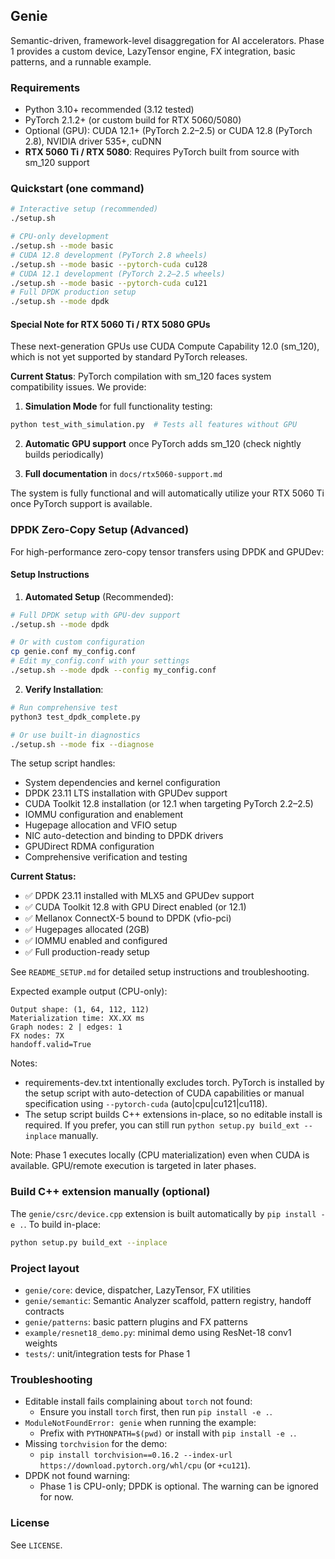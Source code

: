 ## Genie

Semantic-driven, framework-level disaggregation for AI accelerators. Phase 1 provides a custom device, LazyTensor engine, FX integration, basic patterns, and a runnable example.

### Requirements

- Python 3.10+ recommended (3.12 tested)
- PyTorch 2.1.2+ (or custom build for RTX 5060/5080)
- Optional (GPU): CUDA 12.1+ (PyTorch 2.2–2.5) or CUDA 12.8 (PyTorch 2.8), NVIDIA driver 535+, cuDNN
- **RTX 5060 Ti / RTX 5080**: Requires PyTorch built from source with sm_120 support

### Quickstart (one command)

```bash
# Interactive setup (recommended)
./setup.sh

# CPU-only development
./setup.sh --mode basic
# CUDA 12.8 development (PyTorch 2.8 wheels)
./setup.sh --mode basic --pytorch-cuda cu128
# CUDA 12.1 development (PyTorch 2.2–2.5 wheels)
./setup.sh --mode basic --pytorch-cuda cu121
# Full DPDK production setup
./setup.sh --mode dpdk
```

#### Special Note for RTX 5060 Ti / RTX 5080 GPUs

These next-generation GPUs use CUDA Compute Capability 12.0 (sm_120), which is not yet supported by standard PyTorch releases. 

**Current Status**: PyTorch compilation with sm_120 faces system compatibility issues. We provide:

1. **Simulation Mode** for full functionality testing:
```bash
python test_with_simulation.py  # Tests all features without GPU
```

2. **Automatic GPU support** once PyTorch adds sm_120 (check nightly builds periodically)

3. **Full documentation** in `docs/rtx5060-support.md`

The system is fully functional and will automatically utilize your RTX 5060 Ti once PyTorch support is available.

### DPDK Zero-Copy Setup (Advanced)

For high-performance zero-copy tensor transfers using DPDK and GPUDev:

#### Setup Instructions

1. **Automated Setup** (Recommended):
```bash
# Full DPDK setup with GPU-dev support
./setup.sh --mode dpdk

# Or with custom configuration
cp genie.conf my_config.conf
# Edit my_config.conf with your settings
./setup.sh --mode dpdk --config my_config.conf
```

2. **Verify Installation**:
```bash
# Run comprehensive test
python3 test_dpdk_complete.py

# Or use built-in diagnostics
./setup.sh --mode fix --diagnose
```

The setup script handles:
- System dependencies and kernel configuration
- DPDK 23.11 LTS installation with GPUDev support
- CUDA Toolkit 12.8 installation (or 12.1 when targeting PyTorch 2.2–2.5)
- IOMMU configuration and enablement
- Hugepage allocation and VFIO setup
- NIC auto-detection and binding to DPDK drivers
- GPUDirect RDMA configuration
- Comprehensive verification and testing

**Current Status:**
- ✅ DPDK 23.11 installed with MLX5 and GPUDev support
- ✅ CUDA Toolkit 12.8 with GPU Direct enabled (or 12.1)
- ✅ Mellanox ConnectX-5 bound to DPDK (vfio-pci)
- ✅ Hugepages allocated (2GB)
- ✅ IOMMU enabled and configured
- ✅ Full production-ready setup

See `README_SETUP.md` for detailed setup instructions and troubleshooting.

Expected example output (CPU-only):

```
Output shape: (1, 64, 112, 112)
Materialization time: XX.XX ms
Graph nodes: 2 | edges: 1
FX nodes: 7X
handoff.valid=True
```

Notes:
- requirements-dev.txt intentionally excludes torch. PyTorch is installed by the setup script with auto-detection of CUDA capabilities or manual specification using `--pytorch-cuda` (auto|cpu|cu121|cu118).
- The setup script builds C++ extensions in-place, so no editable install is required. If you prefer, you can still run `python setup.py build_ext --inplace` manually.

Note: Phase 1 executes locally (CPU materialization) even when CUDA is available. GPU/remote execution is targeted in later phases.

### Build C++ extension manually (optional)

The `genie/csrc/device.cpp` extension is built automatically by `pip install -e .`. To build in-place:

```bash
python setup.py build_ext --inplace
```

### Project layout

- `genie/core`: device, dispatcher, LazyTensor, FX utilities
- `genie/semantic`: Semantic Analyzer scaffold, pattern registry, handoff contracts
- `genie/patterns`: basic pattern plugins and FX patterns
- `example/resnet18_demo.py`: minimal demo using ResNet-18 conv1 weights
- `tests/`: unit/integration tests for Phase 1

### Troubleshooting

- Editable install fails complaining about `torch` not found:
  - Ensure you install `torch` first, then run `pip install -e .`.
- `ModuleNotFoundError: genie` when running the example:
  - Prefix with `PYTHONPATH=$(pwd)` or install with `pip install -e .`.
- Missing `torchvision` for the demo:
  - `pip install torchvision==0.16.2 --index-url https://download.pytorch.org/whl/cpu` (or `+cu121`).
- DPDK not found warning:
  - Phase 1 is CPU-only; DPDK is optional. The warning can be ignored for now.

### License

See `LICENSE`.
